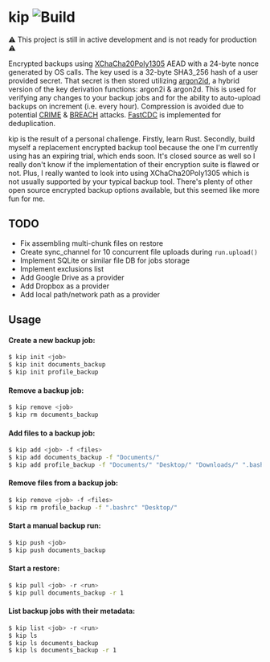 # kip ![Build](https://github.com/ciehanski/kip/workflows/Build/badge.svg)

⚠️ This project is still in active development and is not ready for production ⚠️

Encrypted backups using [XChaCha20Poly1305](https://tools.ietf.org/html/rfc7539) AEAD with a 24-byte nonce generated by
OS calls. The key used is a 32-byte SHA3_256 hash of a user provided secret.
That secret is then stored utilizing [argon2id](https://en.wikipedia.org/wiki/Argon2), a hybrid version of the key
derivation functions: argon2i & argon2d. This is used for verifying any changes to
your backup jobs and for the ability to auto-upload backups on increment (i.e.
every hour). Compression is avoided due to potential [CRIME](https://en.wikipedia.org/wiki/CRIME) & [BREACH](https://en.wikipedia.org/wiki/BREACH) attacks. [FastCDC](https://www.usenix.org/system/files/conference/atc16/atc16-paper-xia.pdf) is implemented for deduplication.

kip is the result of a personal challenge. Firstly, learn Rust. Secondly,
build myself a replacement encrypted backup tool because the one I'm currently using has
an expiring trial, which ends soon. It's closed source as well so I 
really don't know if the implementation of their encryption suite is flawed or not.
Plus, I really wanted to look into using XChaCha20Poly1305 which is not usually
supported by your typical backup tool. There's plenty of other open source encrypted 
backup options available, but this seemed like more fun for me.

## TODO

- Fix assembling multi-chunk files on restore
- Create sync_channel for 10 concurrent file uploads during `run.upload()`
- Implement SQLite or similar file DB for jobs storage
- Implement exclusions list
- Add Google Drive as a provider
- Add Dropbox as a provider
- Add local path/network path as a provider

## Usage

#### Create a new backup job:

```bash
$ kip init <job>
$ kip init documents_backup
$ kip init profile_backup
```

#### Remove a backup job:

```bash
$ kip remove <job>
$ kip rm documents_backup
```

#### Add files to a backup job:

```bash
$ kip add <job> -f <files>
$ kip add documents_backup -f "Documents/"
$ kip add profile_backup -f "Documents/" "Desktop/" "Downloads/" ".bashrc"
```

#### Remove files from a backup job:

```bash
$ kip remove <job> -f <files>
$ kip rm profile_backup -f ".bashrc" "Desktop/"
```

#### Start a manual backup run:

```bash
$ kip push <job>
$ kip push documents_backup
```

#### Start a restore:

```bash
$ kip pull <job> -r <run>
$ kip pull documents_backup -r 1
```

#### List backup jobs with their metadata:

```bash
$ kip list <job> -r <run>
$ kip ls
$ kip ls documents_backup
$ kip ls documents_backup -r 1
```
